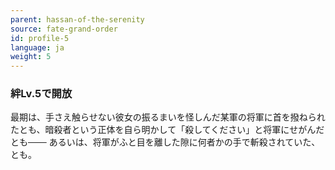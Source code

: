 ```yaml
---
parent: hassan-of-the-serenity
source: fate-grand-order
id: profile-5
language: ja
weight: 5
---
```


### 絆Lv.5で開放

最期は、手さえ触らせない彼女の振るまいを怪しんだ某軍の将軍に首を撥ねられたとも、暗殺者という正体を自ら明かして「殺してください」と将軍にせがんだとも───
あるいは、将軍がふと目を離した隙に何者かの手で斬殺されていた、とも。
